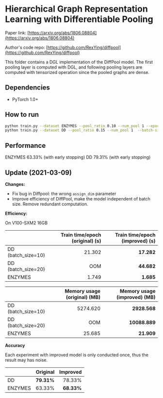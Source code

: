 Hierarchical Graph Representation Learning with Differentiable Pooling
============


Paper link: [https://arxiv.org/abs/1806.08804](https://arxiv.org/abs/1806.08804)

Author's code repo: [https://github.com/RexYing/diffpool](https://github.com/RexYing/diffpool)

This folder contains a DGL implementation of the DiffPool model. The first pooling layer is computed with DGL, and following pooling layers are computed with tensorized operation since the pooled graphs are dense.

Dependencies
------------
* PyTorch 1.0+

How to run
----------

```bash
python train.py --dataset ENZYMES --pool_ratio 0.10 --num_pool 1 --epochs 1000
python train.py --dataset DD --pool_ratio 0.15 --num_pool 1  --batch-size 10
```
Performance
-----------
ENZYMES 63.33% (with early stopping)
DD 79.31% (with early stopping)


## Update (2021-03-09)

**Changes:**

* Fix bug in Diffpool: the wrong `assign_dim` parameter
* Improve efficiency of DiffPool, make the model independent of batch size. Remove redundant computation.


**Efficiency:**

On V100-SXM2 16GB

|                    | Train time/epoch (original) (s) | Train time/epoch (improved) (s) |
| ------------------ | ------------------------------: | ------------------------------: |
| DD (batch_size=10) |                          21.302 |                      **17.282** |
| DD (batch_size=20) |                             OOM |                      **44.682** |
| ENZYMES            |                           1.749 |                       **1.685** |

|                    | Memory usage (original) (MB) | Memory usage (improved) (MB) |
| ------------------ | ---------------------------: | ---------------------------: |
| DD (batch_size=10) |                     5274.620 |                 **2928.568** |
| DD (batch_size=20) |                          OOM |                **10088.889** |
| ENZYMES            |                       25.685 |                   **21.909** |

**Accuracy**

Each experiment with improved model is only conducted once, thus the result may has noise.

|         |   Original |   Improved |
| ------- | ---------: | ---------: |
| DD      | **79.31%** |     78.33% |
| ENZYMES |     63.33% | **68.33%** |
